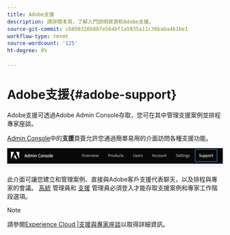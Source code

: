 ```yaml
---
title: Adobe支援
description: 請詳閱本頁，了解入門說明資源和Adobe支援。
source-git-commit: c6898326b887e564bf1a5935a11c36baba4b1be1
workflow-type: tm+mt
source-wordcount: '125'
ht-degree: 0%

---
```



# Adobe支援{#adobe-support}

Adobe支援可透過Adobe Admin Console存取，您可在其中管理支援案例並排程專家座談。

[Admin Console](https://adminconsole.adobe.com/)中的&#x200B;**支援**&#x200B;頁簽允許您通過簡單易用的介面訪問各種支援功能。

![影像](/help/onboarding/learn-concepts/assets/support-menu.png)

此介面可讓您建立和管理案例、直接與Adobe客戶支援代表聊天，以及排程與專家的會議。 [系統](https://helpx.adobe.com/enterprise/using/admin-roles.ug.html) 管理員和 [支援](https://helpx.adobe.com/enterprise/using/admin-roles.ug.html) 管理員必須登入才能存取支援案例和專家工作階段選項。

>[!NOTE]
> 請參閱[Experience Cloud |支援與專家座談](https://helpx.adobe.com/enterprise/admin-guide.html/enterprise/using/support-for-experience-cloud.ug.html)以取得詳細資訊。